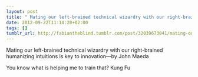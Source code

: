 ```yaml
---
layout: post
title: " Mating our left-brained technical wizardry with our right-brained humanizing"
date: 2012-09-22T11:14:20+02:00
tags: []
tumblr_url: http://fabiantheblind.tumblr.com/post/32039673041/mating-our-left-brained-technical-wizardry-with
---
```

Mating our left-brained technical wizardry with our right-brained humanizing intuitions is key to innovation—by John Maeda

You know what is helping me to train that?
Kung Fu
